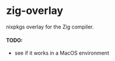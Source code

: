 # zig-overlay
nixpkgs overlay for the Zig compiler.

#### TODO:
- see if it works in a MacOS environment

